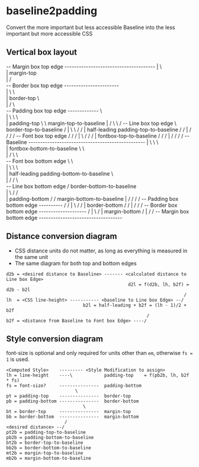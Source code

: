 # baseline2padding
Convert the more important but less accessible Baseline into the less important but more accessible CSS


## Vertical box layout

-- Margin box top edge --------------------------------------
|           \                                                \
|         margin-top                                          \
|           /                                                  \
-- Border box top edge -----------------------                  \
|           \                                 \                  \
|        border-top                            \                  \
|           /                                   \                  \
-- Padding box top edge -------------            \                  \
|           \                        \            \                  \
|        padding-top                  \            \ margin-top-to-baseline
|           /                          \            \                /
-- Line box top edge                    \ border-top-to-baseline    /
|           \                            \          /              /
|        half-leading   padding-top-to-baseline    /              /
|           /                            /        /              /
-- Font box top edge                    /        /              /
|           \                          /        /              /
|        fontbox-top-to-baseline      /        /              / 
|           /                        /        /              /
-- Baseline -------------------------------------------------
|           \                        \        \              \
|        fontbox-bottom-to-baseline   \        \              \
|           /                          \        \              \
-- Font box bottom edge                 \        \              \
|           \                            \        \              \
|        half-leading   padding-bottom-to-baseline \              \
|           /                            /          \              \
-- Line box bottom edge                 / border-bottom-to-baseline \
|           \                          /            /                \
|        padding-bottom               /            / margin-bottom-to-baseline
|           /                        /            /                  /
-- Padding box bottom edge ----------            /                  /
|           \                                   /                  /
|        border-bottom                         /                  /
|           /                                 /                  /
-- Border box bottom edge --------------------                  /
|           \                                                  /
|        margin-bottom                                        /
|           /                                                /
-- Margin box bottom edge -----------------------------------


## Distance conversion diagram
- CSS distance units do not matter, as long as everything is measured in the same unit
- The same diagram for both top and bottom edges

```
d2b = <desired distance to Baseline> ------- <calculated distance to Line box Edge>
                                              d2l = f(d2b, lh, b2f) = d2b - b2l
                                                                   /  
lh  = <CSS line-height> ----------- <baseline to Line box Edge> --/
                             b2l = half-leading + b2f = (lh - 1)/2 + b2f
                                                     /
b2f = <distance from Baseline to Font box Edge> ----/
```


## Style conversion diagram
font-size is optional and only required for units other than `em`, otherwise `fs = 1` is used.

```
<Computed Style>    --------- <Style Modification to assign>
lh = line-height    ----\            padding-top    = f(pb2b, lh, b2f * fs)
fs = font-size?     ---------------  padding-bottom
                          \
pt = padding-top    ---------------  border-top
pb = padding-bottom ---------------  border-bottom
                             \
bt = border-top     ---------------  margin-top
bb = border-bottom  ---------------  margin-bottom
                      /
<desired distance> --/
pt2b = padding-top-to-baseline
pb2b = padding-bottom-to-baseline
bt2b = border-top-to-baseline
bb2b = border-bottom-to-baseline
mt2b = margin-top-to-baseline
mb2b = margin-bottom-to-baseline
```
